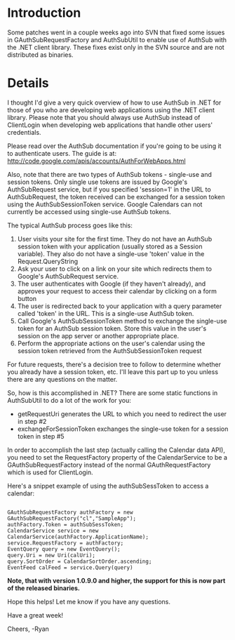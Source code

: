 # Introduction #

Some patches went in a couple weeks ago into SVN that fixed some issues
in GAuthSubRequestFactory and AuthSubUtil to enable use of AuthSub with
the .NET client library.  These fixes exist only in the SVN source and
are not distributed as binaries.


# Details #


I thought I'd give a very quick overview of how to use AuthSub in .NET
for those of you who are developing web applications using the .NET
client library.  Please note that you should always use AuthSub instead
of ClientLogin when developing web applications that handle other
users' credentials.

Please read over the AuthSub documentation if you're going to be using
it to authenticate users.  The guide is at:
http://code.google.com/apis/accounts/AuthForWebApps.html

Also, note that there are two types of AuthSub tokens - single-use and
session tokens.  Only single use tokens are issued by Google's
AuthSubRequest service, but if you specified 'session=1' in the URL to
AuthSubRequest, the token received can be exchanged for a session token
using the AuthSubSessionToken service.  Google Calendars can not
currently be accessed using single-use AuthSub tokens.

The typical AuthSub process goes like this:

  1. User visits your site for the first time.  They do not have an AuthSub session token with your application (usually stored as a Session variable).  They also do not have a single-use 'token' value in  the Request.QueryString
  1. Ask your user to click on a link on your site which redirects them to Google's AuthSubRequest service.
  1. The user authenticates with Google (if they haven't already), and approves your request to access their calendar by clicking on a form button
  1. The user is redirected back to your application with a query parameter called 'token' in the URL.  This is a single-use AuthSub token.
  1. Call Google's AuthSubSessionToken method to exchange the single-use token for an AuthSub session token.  Store this value in the user's session on the app server or another appropriate place.
  1. Perform the appropriate actions on the user's calendar using the session token retrieved from the AuthSubSessionToken request

For future requests, there's a decision tree to follow to determine
whether you already have a session token, etc.  I'll leave this part up
to you unless there are any questions on the matter.

So, how is this accomplished in .NET?  There are some static functions
in AuthSubUtil to do a lot of the work for you:

  * getRequestUri generates the URL to which you need to redirect the
user in step #2
  * exchangeForSessionToken exchanges the single-use token for a
session token in step #5

In order to accomplish the last step (actually calling the Calendar
data API), you need to set the RequestFactory property of the
CalendarService to be a GAuthSubRequestFactory instead of the normal
GAuthRequestFactory which is used for ClientLogin.

Here's a snippet example of using the authSubSessToken to access a
calendar:

```

GAuthSubRequestFactory authFactory = new GAuthSubRequestFactory("cl","SampleApp");
authFactory.Token = authSubSessToken;
CalendarService service = new CalendarService(authFactory.ApplicationName);
service.RequestFactory = authFactory;
EventQuery query = new EventQuery();
query.Uri = new Uri(calUri);
query.SortOrder = CalendarSortOrder.ascending;
EventFeed calFeed = service.Query(query)

```

**Note, that with version 1.0.9.0 and higher, the support for this is now part of the released binaries.**

Hope this helps!  Let me know if you have any questions.

Have a great week!

Cheers,
-Ryan
